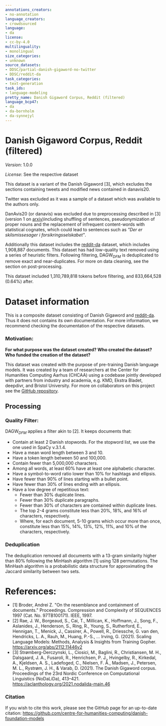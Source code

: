 ```yaml
---
annotations_creators:
- no-annotation
language_creators:
- crowdsourced
language:
- da
license:
- cc-by-4.0
multilinguality:
- monolingual
size_categories:
- unknown
source_datasets:
- DDSC/partial-danish-gigaword-no-twitter
- DDSC/reddit-da
task_categories:
- text-generation
task_ids:
- language-modeling
pretty_name: Danish Gigaword Corpus, Reddit (filtered)
language_bcp47:
- da
- da-bornholm
- da-synnejyl
---
```


# Danish Gigaword Corpus, Reddit (filtered)

*Version*: 1.0.0

*License*: See the respective dataset


This dataset is a variant of the Danish Gigaword [3], which excludes the sections containing
tweets and modified news contained in danavis20. 

Twitter was excluded as it was a sample of a dataset which was available to the authors only. 

DanAvis20 (or danavis) was excluded due to preprocessing described in [3] (version 1 on 
[arxiv](https://arxiv.org/pdf/2005.03521v1.pdf))including shuffling of sentences,
pseudonymization of proper nouns and the replacement of infrequent content-words with
statistical cognates, which could lead to sentences such as *"Der er skilsmissesager i
forsikringsselskabet"*.

Additionally this dataset includes the [reddit-da](https://huggingface.co/datasets/DDSC/reddit-da) dataset, which includes 
1,908,887 documents. This dataset has had low-quality text removed using a series
of heuristic filters. Following filtering,
DAGW$_{DFM}$ is deduplicated to remove exact and near-duplicates. For more on data 
cleaning, see the section on post-processing.

This dataset included 1,310,789,818 tokens before filtering, and 833,664,528 (0.64%) after.

# Dataset information
This is a composite dataset consisting of Danish Gigaword and 
[reddit-da](https://huggingface.co/datasets/DDSC/reddit-da). Thus it does not contains its own documentation. For more information, we recommend checking the documentation of the
respective datasets.

### Motivation:
**For what purpose was the dataset created? Who created the dataset? Who funded the
creation of the dataset?**

This dataset was created with the purpose of pre-training Danish language models. It was created by a team of
researchers at the Center for Humanities Computing Aarhus (CHCAA) using a codebase jointly
developed with partners from industry and academia, e.g. KMD, Ekstra Bladet, deepdivr,
and Bristol University. For more on collaborators on this project see
the [GitHub repository](https://github.com/centre-for-humanities-computing/danish-foundation-models
).

## Processing

### Quality Filter:

DAGW$_{DFM}$ applies a filter akin to [2]. It keeps documents that:

- Contain at least 2 Danish stopwords. For the stopword list, we use the one used in 
  SpaCy v.3.1.4.
- Have a mean word length between 3 and 10.
- Have a token length between 50 and 100,000.
- Contain fewer than 5,000,000 characters.
- Among all words, at least 60% have at least one alphabetic character.
- Have a symbol-to-word ratio lower than 10% for hashtags and ellipsis.
- Have fewer than 90% of lines starting with a bullet point.
- Have fewer than 30% of lines ending with an ellipsis.
- Have a low degree of repetitious text:
  - Fewer than 30% duplicate lines.
  - Fewer than 30% duplicate paragraphs.
  - Fewer than 30% of characters are contained within duplicate lines.
  - The top 2-4 grams constitute less than 20%, 18%, and 16% of characters, respectively. 
  - Where, for each document, 5-10 grams which occur more than once, constitute less than 15%, 14%, 13%, 12%, 11%, and 10% of
    the characters, respectively.

### Deduplication
The deduplication removed all documents with a 13-gram similarity higher than 80%
following the MinHash algorithm [1] using 128 permutations. The MinHash algorithm is a
probabilistic data structure for approximating the Jaccard similarity between two sets.


# References:
- [1] Broder, Andrei Z. "On the resemblance and containment of documents."
    Proceedings. Compression and Complexity of SEQUENCES 1997
    (Cat. No. 97TB100171). IEEE, 1997.
- [2] Rae, J. W., Borgeaud, S., Cai, T., Millican, K., Hoffmann, J., Song, F., 
    Aslanides, J., Henderson, S., Ring, R., Young, S., Rutherford, E., Hennigan, 
    T., Menick, J., Cassirer, A., Powell, R., Driessche, G. van den, Hendricks, 
    L. A., Rauh, M., Huang, P.-S., … Irving, G. (2021).
    Scaling Language Models: Methods, Analysis & Insights from Training Gopher.
    https://arxiv.org/abs/2112.11446v2
- [3] Strømberg-Derczynski, L., Ciosici, M., Baglini, R., Christiansen, M. H.,
      Dalsgaard, J. A., Fusaroli, R., Henrichsen, P. J., Hvingelby, R., Kirkedal, A.,
      Kjeldsen, A. S., Ladefoged, C., Nielsen, F. Å., Madsen, J., Petersen, M. L.,
      Rystrøm, J. H., & Varab, D. (2021). The Danish Gigaword corpus. Proceedings of the
      23rd Nordic Conference on Computational Linguistics (NoDaLiDa), 413–421.
      https://aclanthology.org/2021.nodalida-main.46


### Citation
If you wish to cite this work, please see the GitHub page for an up-to-date citation: 
https://github.com/centre-for-humanities-computing/danish-foundation-models
